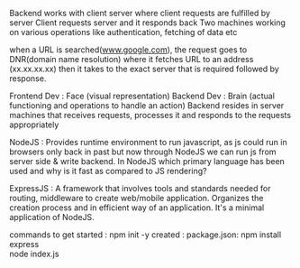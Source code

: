 Backend works with client server where client requests are fulfilled by server
Client requests server and it responds back
Two machines working on various operations like authentication, fetching of data etc

when a URL is searched(www.google.com), the request goes to DNR(domain name resolution) where it fetches URL to an address (xx.xx.xx.xx) then it takes to the exact server that is required followed by response.

Frontend Dev : Face (visual representation)
Backend Dev : Brain (actual functioning and operations to handle an action)
Backend resides in server machines that receives requests, processes it and responds to the requests appropriately

NodeJS : Provides runtime environment to run javascript, as js could run in browsers only back in past but now through NodeJS we can run js from server side & write backend.
In NodeJS which primary language has been used and why is it fast as compared to JS rendering?

ExpressJS : A framework that involves tools and standards needed for routing, middleware to create web/mobile application.
Organizes the creation process and in efficient way of an application. It's a minimal application of NodeJS.

commands to get started :
 npm init -y
 created : package.json:
 npm install express     
 node index.js      

